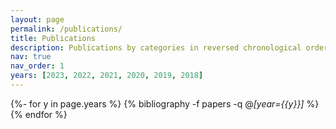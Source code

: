 ```yaml
---
layout: page
permalink: /publications/
title: Publications
description: Publications by categories in reversed chronological order.
nav: true
nav_order: 1
years: [2023, 2022, 2021, 2020, 2019, 2018]
---
```

<!-- _pages/publications.md -->
<div class="publications">

{%- for y in page.years %}
  {% bibliography -f papers -q @*[year={{y}}]* %}
{% endfor %}

</div>
